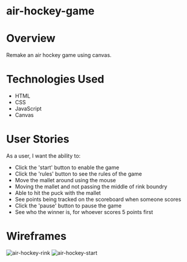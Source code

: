 # air-hockey-game

# Overview

Remake an air hockey game using canvas. 

# Technologies Used
- HTML
- CSS
- JavaScript
- Canvas

# User Stories
As a user, I want the ability to:

- Click the 'start' button to enable the game
- Click the 'rules' button to see the rules of the game
- Move the mallet around using the mouse
- Moving the mallet and not passing the middle of rink boundry
- Able to hit the puck with the mallet
- See points being tracked on the scoreboard when someone scores
- Click the 'pause' button to pause the game
- See who the winner is, for whoever scores 5 points first

# Wireframes

![air-hockey-rink](https://user-images.githubusercontent.com/26725511/209359440-910780a8-a34d-42c5-81d0-a8f836a1764f.jpeg)
![air-hockey-start](https://user-images.githubusercontent.com/26725511/209359443-247d8696-6775-4bc1-a2d6-cfd8d99a5fb9.jpeg)
